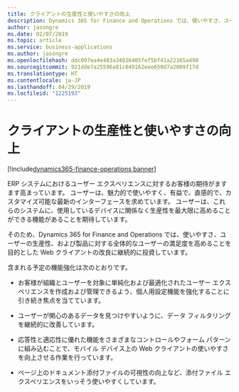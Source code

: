 ```yaml
---
title: クライアントの生産性と使いやすさの向上
description: Dynamics 365 for Finance and Operations では、使いやすさ、ユーザーの生産性、および製品に対する全体的なユーザーの満足度を高めることを目的とした Web クライアントの改良に継続的に投資しています。
author: jasongre
ms.date: 02/07/2019
ms.topic: article
ms.service: business-applications
ms.author: jasongre
ms.openlocfilehash: ddc097ea4e483a34026405fef5bf41a22165a498
ms.sourcegitcommit: 921dde7a25596a81c049162eee650d7a2009f17d
ms.translationtype: HT
ms.contentlocale: ja-JP
ms.lasthandoff: 04/29/2019
ms.locfileid: "1225193"
---
```

#  <a name="client-productivity-and-usability-improvements"></a>クライアントの生産性と使いやすさの向上
[!include[dynamics365-finance-operations banner](../includes/dynamics365-finance-operations.md)]


ERP システムにおけるユーザー エクスペリエンスに対するお客様の期待がますます高まっています。 ユーザーは、魅力的で使いやすく、有益で、直感的で、カスタマイズ可能な最新のインターフェースを求めています。 ユーザーは、これらのシステムに、使用しているデバイスに関係なく生産性を最大限に高めることができる機能があることを期待しています。 

そのため、Dynamics 365 for Finance and Operations では、使いやすさ、ユーザーの生産性、および製品に対する全体的なユーザーの満足度を高めることを目的とした Web クライアントの改良に継続的に投資しています。

含まれる予定の機能強化は次のとおりです。

-   お客様が組織とユーザーを対象に単純化および最適化されたユーザー エクスペリエンスを作成および管理できるよう、個人用設定機能を強化することに引き続き焦点を当てています。

-   ユーザーが関心のあるデータを見つけやすいように、データ フィルタリングを継続的に改善しています。

-   応答性と適応性に優れた機能をさまざまなコントロールやフォーム パターンに組み込むことで、モバイル デバイス上の Web クライアントの使いやすさを向上させる作業を行っています。

-   ページ上のドキュメント添付ファイルの可視性の向上など、添付ファイル エクスペリエンスをいっそう使いやすくしています。
